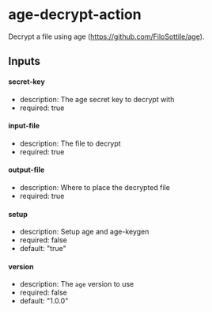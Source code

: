 # age-decrypt-action

Decrypt a file using age (https://github.com/FiloSottile/age).

## Inputs

#### secret-key
* description: The age secret key to decrypt with
* required: true

#### input-file
* description: The file to decrypt
* required: true

#### output-file
* description: Where to place the decrypted file
* required: true

#### setup
* description: Setup age and age-keygen
* required: false
* default: "true"

#### version
* description: The `age` version to use
* required: false
* default: "1.0.0"
